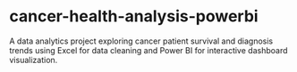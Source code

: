# cancer-health-analysis-powerbi
A data analytics project exploring cancer patient survival and diagnosis trends using Excel for data cleaning and Power BI for interactive dashboard visualization.
